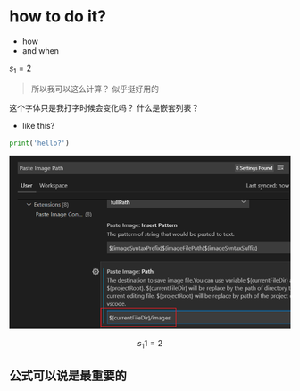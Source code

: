 # how to do it?

- how 
- and when
  
$s_1 = 2$

> 所以我可以这么计算？
似乎挺好用的

这个字体只是我打字时候会变化吗？
什么是嵌套列表？
- like this?

```python
print('hello?')
```

![](MDimages/2023-03-12-18-40-46.png)

$$
s_{1}1 = 2 
$$

公式可以说是最重要的
-  